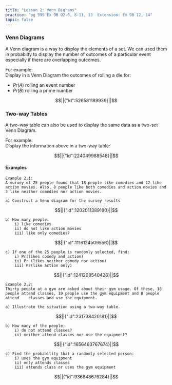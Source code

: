 ```yaml
---
title: "Lesson 2: Venn Digrams"
practice: "pg 595 Ex 9B Q2-6, 8-11, 13  Extension: Ex 9B 12, 14"
topic: false
---
```


### Venn Diagrams

A Venn diagram is a way to display the elements of a set. We can used them in probabilty to display the number of outcomes of a particular event especially if there are overlapping outcomes.

For example:  
Display in a Venn Diagram the outcomes of rolling a die for:

- $Pr(A)$ rolling an event number
- $Pr(B)$ rolling a prime number

```math
||{"id":526581189939}||
```

### Two-way Tables

A two-way table can also be used to display the same data as a two-set Venn Diagram.

For example:  
Display the information above in a two-way table:

```math
||{"id":224049988548}||
```

#### Examples

    Example 2.1:  
    A survey of 25 people found that 18 people like comedies and 12 like action movies. Also, 8 people like both comedies and action movies and 3 like neither comedies nor action movies.  
    
    a) Construct a Venn diagram for the survey results  

```math
||{"id":1202011389160}||
```

    b) How many people:  
        i) like comedies  
        ii) do not like action movies  
        iii) like only comedies?  

```math
||{"id":1116124509556}||
```

    c) If one of the 25 people is randomly selected, find:  
        i) Pr(likes comedy and action)  
        ii) Pr (likes neither comedy nor action)  
        iii) Pr(like action only)  

```math
||{"id":1241208540428}||
```

    Example 2.2:  
    Thirty people at a gym are asked about their gym usage. Of these, 18 people attend classes, 19 people use the gym equipment and 8 people attend    classes and use the equipment.
    
    a) Illustrate the situation using a two-way table.

```math
||{"id":231738420181}||
```

    b) How many of the people:
        i) do not attend classes?
        ii) neither attend classes nor use the equipment?

```math
||{"id":1656463767674}||
```

    c) Find the probability that a randomly selected person:
        i) uses the gym equipment
        ii) only attends classes
        iii) attends class or uses the gym equipment

```math
||{"id":936848676284}||
```
